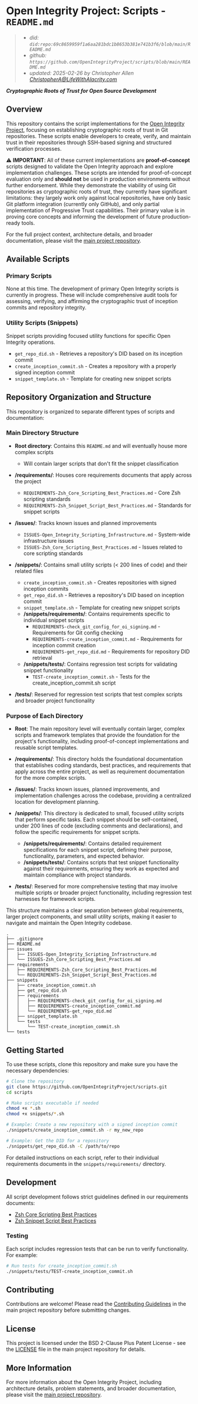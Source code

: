 # Open Integrity Project: Scripts - `README.md`
> - _did: `did:repo:69c8659959f1a6aa281bdc1b8653b381e741b3f6/blob/main/README.md`_
> - _github: `https://github.com/OpenIntegrityProject/scripts/blob/main/README.md`_
> - _updated: 2025-02-26 by Christopher Allen <ChristopherA@LifeWithAlacrity.com>_

_**Cryptographic Roots of Trust for Open Source Development**_

## Overview

This repository contains the script implementations for the [Open Integrity Project](https://github.com/OpenIntegrityProject/docs), focusing on establishing cryptographic roots of trust in Git repositories. These scripts enable developers to create, verify, and maintain trust in their repositories through SSH-based signing and structured verification processes.

⚠️ **IMPORTANT**: All of these current implementations are **proof-of-concept** scripts designed to validate the Open Integrity approach and explore implementation challenges. These scripts are intended for proof-of-concept evaluation only and **should not** be used in production environments without further endorsement. While they demonstrate the viability of using Git repositories as cryptographic roots of trust, they currently have significant limitations: they largely work only against local repositories, have only basic Git platform integration (currently only GitHub), and only partial implementation of Progressive Trust capabilities. Their primary value is in proving core concepts and informing the development of future production-ready tools.

For the full project context, architecture details, and broader documentation, please visit the [main project repository](https://github.com/OpenIntegrityProject/docs).

## Available Scripts

### Primary Scripts

None at this time. The development of primary Open Integrity scripts is currently in progress. These will include comprehensive audit tools for assessing, verifying, and affirming the cryptographic trust of inception commits and repository integrity.

### Utility Scripts (Snippets)

Snippet scripts providing focused utility functions for specific Open Integrity operations.

- `get_repo_did.sh` - Retrieves a repository's DID based on its inception commit
- `create_inception_commit.sh` - Creates a repository with a properly signed inception commit
- `snippet_template.sh` - Template for creating new snippet scripts

## Repository Organization and Structure

This repository is organized to separate different types of scripts and documentation:

### Main Directory Structure

- **Root directory**: Contains this `README.md` and will eventually house more complex scripts
  - Will contain larger scripts that don't fit the snippet classification

- **/requirements/**: Houses core requirements documents that apply across the project
  - `REQUIREMENTS-Zsh_Core_Scripting_Best_Practices.md` - Core Zsh scripting standards
  - `REQUIREMENTS-Zsh_Snippet_Script_Best_Practices.md` - Standards for snippet scripts

- **/issues/**: Tracks known issues and planned improvements
  - `ISSUES-Open_Integrity_Scripting_Infrastructure.md` - System-wide infrastructure issues
  - `ISSUES-Zsh_Core_Scripting_Best_Practices.md` - Issues related to core scripting standards

- **/snippets/**: Contains small utility scripts (< 200 lines of code) and their related files
  - `create_inception_commit.sh` - Creates repositories with signed inception commits
  - `get_repo_did.sh` - Retrieves a repository's DID based on inception commit
  - `snippet_template.sh` - Template for creating new snippet scripts
  - **/snippets/requirements/**: Contains requirements specific to individual snippet scripts
    - `REQUIREMENTS-check_git_config_for_oi_signing.md` - Requirements for Git config checking
    - `REQUIREMENTS-create_inception_commit.md` - Requirements for inception commit creation
    - `REQUIREMENTS-get_repo_did.md` - Requirements for repository DID retrieval
  - **/snippets/tests/**: Contains regression test scripts for validating snippet functionality
    - `TEST-create_inception_commit.sh` - Tests for the create_inception_commit.sh script

- **/tests/**: Reserved for regression test scripts that test complex scripts and broader project functionality

### Purpose of Each Directory

- **Root**: The main repository level will eventually contain larger, complex scripts and framework templates that provide the foundation for the project's functionality, including proof-of-concept implementations and reusable script templates.

- **/requirements/**: This directory holds the foundational documentation that establishes coding standards, best practices, and requirements that apply across the entire project, as well as requirement documentation for the more complex scripts.

- **/issues/**: Tracks known issues, planned improvements, and implementation challenges across the codebase, providing a centralized location for development planning.

- **/snippets/**: This directory is dedicated to small, focused utility scripts that perform specific tasks. Each snippet should be self-contained, under 200 lines of code (excluding comments and declarations), and follow the specific requirements for snippet scripts.
  - **/snippets/requirements/**: Contains detailed requirement specifications for each snippet script, defining their purpose, functionality, parameters, and expected behavior.
  - **/snippets/tests/**: Contains scripts that test snippet functionality against their requirements, ensuring they work as expected and maintain compliance with project standards.

- **/tests/**: Reserved for more comprehensive testing that may involve multiple scripts or broader project functionality, including regression test harnesses for framework scripts.

This structure maintains a clear separation between global requirements, larger project components, and small utility scripts, making it easier to navigate and maintain the Open Integrity codebase.

```console
.
├── .gitignore
├── README.md
├── issues
│   ├── ISSUES-Open_Integrity_Scripting_Infrastructure.md
│   └── ISSUES-Zsh_Core_Scripting_Best_Practices.md
├── requirements
│   ├── REQUIREMENTS-Zsh_Core_Scripting_Best_Practices.md
│   └── REQUIREMENTS-Zsh_Snippet_Script_Best_Practices.md
├── snippets
│   ├── create_inception_commit.sh
│   ├── get_repo_did.sh
│   ├── requirements
│   │   ├── REQUIREMENTS-check_git_config_for_oi_signing.md
│   │   ├── REQUIREMENTS-create_inception_commit.md
│   │   └── REQUIREMENTS-get_repo_did.md
│   ├── snippet_template.sh
│   └── tests
│       └── TEST-create_inception_commit.sh
└── tests
```

## Getting Started

To use these scripts, clone this repository and make sure you have the necessary dependencies:

```bash
# Clone the repository
git clone https://github.com/OpenIntegrityProject/scripts.git
cd scripts

# Make scripts executable if needed
chmod +x *.sh
chmod +x snippets/*.sh

# Example: Create a new repository with a signed inception commit
./snippets/create_inception_commit.sh -r my_new_repo

# Example: Get the DID for a repository
./snippets/get_repo_did.sh -C /path/to/repo
```

For detailed instructions on each script, refer to their individual requirements documents in the `snippets/requirements/` directory.

## Development

All script development follows strict guidelines defined in our requirements documents:

- [Zsh Core Scripting Best Practices](requirements/REQUIREMENTS-Zsh_Core_Scripting_Best_Practices.md)
- [Zsh Snippet Script Best Practices](requirements/REQUIREMENTS-Zsh_Snippet_Script_Best_Practices.md)

### Testing

Each script includes regression tests that can be run to verify functionality. For example:

```bash
# Run tests for create_inception_commit.sh
./snippets/tests/TEST-create_inception_commit.sh
```

## Contributing

Contributions are welcome! Please read the [Contributing Guidelines](https://github.com/OpenIntegrityProject/docs/blob/main/CONTRIBUTING.md) in the main project repository before submitting changes.

## License

This project is licensed under the BSD 2-Clause Plus Patent License - see the [LICENSE](https://github.com/OpenIntegrityProject/docs/blob/main/LICENSE) file in the main project repository for details.

## More Information

For more information about the Open Integrity Project, including architecture details, problem statements, and broader documentation, please visit the [main project repository](https://github.com/OpenIntegrityProject/docs).
